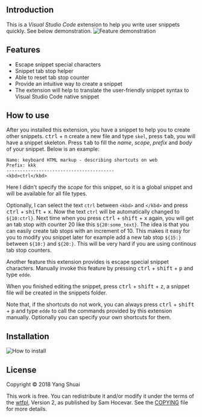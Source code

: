 ## Introduction

This is a *Visual Studio Code* extension to help you write user snippets quickly. See below demonstration. 
![Feature demonstration](https://raw.githubusercontent.com/yangshuairocks/MySnippetMaker/master/images/mysnippetmaker_intro.gif)

## Features

- Escape snippet special characters
- Snippet tab stop helper
- Able to reset tab stop counter
- Provide an intuitive way to create a snippet
- The extension will help to translate the user-friendly snippet syntax to Visual Studio Code native snippet

## How to use

After you installed this extension, you have a snippet to help you to create other snippets. <kbd>ctrl</kbd> + <kbd>n</kbd> create a new file and type `skel`, press <kbd>tab</kbd>, you will have a snippet skeleton. Press <kbd>tab</kbd> to fill the *name*, *scope*, *prefix* and *body* of your snippet. Below is an example:

```
Name: keyboard HTML markup - describing shortcuts on web
Prefix: kkk
----------------------------------------
<kbd>ctrl</kbd>
```

Here I didn't specify the *scope* for this snippet, so it is a global snippet and will be available for all file types.

Optionally, I can select the text `ctrl` between `<kbd>` and `</kbd>` and press <kbd>ctrl</kbd> + <kbd>shift</kbd> + <kbd>x</kbd>. Now the text `ctrl` will be automatically changed to `${10:ctrl}`. Next time when you press <kbd>ctrl</kbd> + <kbd>shift</kbd> + <kbd>x</kbd> again, you will get an tab stop with counter 20 like this `${20:some_text}`. The idea is that you can easily create tab stops with an increment of 10. This makes it easy for you to modify you snippet later for example add a new tab stop `${15:}` between `${10:}` and `${20:}`. This will be very hard if you are using continous tab stop counters. 

Another feature this extension provides is escape special snippet characters. Manually invoke this feature by pressing <kbd>ctrl</kbd> + <kbd>shift</kbd> + <kbd>p</kbd> and type `edde`.

When you finished editing the snippet, press <kbd>ctrl</kbd> + <kbd>shift</kbd> + <kbd>z</kbd>, a snippet file will be created in the snippets folder.

Note that, if the shortcuts do not work, you can always press <kbd>ctrl</kbd> + <kbd>shift</kbd> + <kbd>p</kbd> and type `edde` to call the commands provided by this extension manually. Optionally you can specify your own shortcuts for them.

## Installation

![How to install](https://raw.githubusercontent.com/yangshuairocks/MySnippetMaker/master/images/mysnippetmaker_install.gif)

## License

Copyright © 2018 Yang Shuai <yangshuai at gmail.com>

This work is free. You can redistribute it and/or modify it under the terms of the [wtfpl](http://www.wtfpl.net), Version 2, as published by Sam Hocevar. See the [COPYING](https://github.com/yangshuairocks/MySnippetMaker/blob/master/COPYING) file for more details.